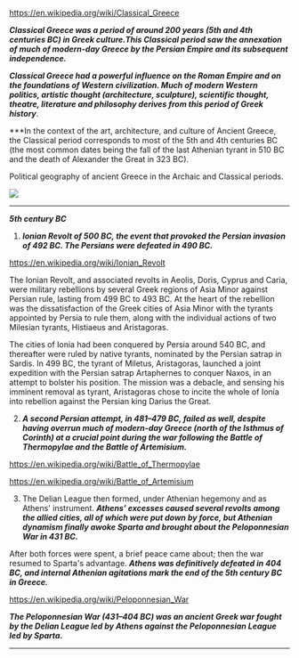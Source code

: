 https://en.wikipedia.org/wiki/Classical_Greece


***Classical Greece was a period of around 200 years (5th and 4th centuries BC) in Greek culture.This Classical period saw the annexation of much of modern-day Greece by the Persian Empire and its subsequent independence.*** 

***Classical Greece had a powerful influence on the Roman Empire and on the foundations of Western civilization. Much of modern Western politics, artistic thought (architecture, sculpture), scientific thought, theatre, literature and philosophy derives from this period of Greek history***. 

***In the context of the art, architecture, and culture of Ancient Greece, the Classical period corresponds to most of the 5th and 4th centuries BC (the most common dates being the fall of the last Athenian tyrant in 510 BC and the death of Alexander the Great in 323 BC). 


Political geography of ancient Greece in the Archaic and Classical periods.

![](https://upload.wikimedia.org/wikipedia/commons/5/5d/Map_of_Archaic_Greece_%28English%29.jpg)


------------------------------------------------------------------------------------------------------------------------

***5th century BC***


1) ***Ionian Revolt of 500 BC, the event that provoked the Persian invasion of 492 BC. The Persians were defeated in 490 BC.***

https://en.wikipedia.org/wiki/Ionian_Revolt

The Ionian Revolt, and associated revolts in Aeolis, Doris, Cyprus and Caria, were military rebellions by several Greek regions of Asia Minor against Persian rule, lasting from 499 BC to 493 BC. At the heart of the rebellion was the dissatisfaction of the Greek cities of Asia Minor with the tyrants appointed by Persia to rule them, along with the individual actions of two Milesian tyrants, Histiaeus and Aristagoras.

 The cities of Ionia had been conquered by Persia around 540 BC, and thereafter were ruled by native tyrants, nominated by the Persian satrap in Sardis. In 499 BC, the tyrant of Miletus, Aristagoras, launched a joint expedition with the Persian satrap Artaphernes to conquer Naxos, in an attempt to bolster his position. The mission was a debacle, and sensing his imminent removal as tyrant, Aristagoras chose to incite the whole of Ionia into rebellion against the Persian king Darius the Great.
 
 
 2) ***A second Persian attempt, in 481–479 BC, failed as well, despite having overrun much of modern-day Greece (north of the Isthmus of Corinth) at a crucial point during the war following the Battle of Thermopylae and the Battle of Artemisium.***
 
 
 https://en.wikipedia.org/wiki/Battle_of_Thermopylae
 
 https://en.wikipedia.org/wiki/Battle_of_Artemisium
 
 
3) The Delian League then formed, under Athenian hegemony and as Athens' instrument. ***Athens' excesses caused several revolts among the allied cities, all of which were put down by force, but Athenian dynamism finally awoke Sparta and brought about the Peloponnesian War in 431 BC.***

After both forces were spent, a brief peace came about; then the war resumed to Sparta's advantage. ***Athens was definitively defeated in 404 BC, and internal Athenian agitations mark the end of the 5th century BC in Greece.***

https://en.wikipedia.org/wiki/Peloponnesian_War

***The Peloponnesian War (431–404 BC) was an ancient Greek war fought by the Delian League led by Athens against the Peloponnesian League led by Sparta.***


-----------------------------------------------------------------------------------------------------------------------





